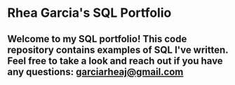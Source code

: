 # Rhea Garcia's SQL Portfolio

## Welcome to my SQL portfolio! This code repository contains examples of SQL I've written. Feel free to take a look and reach out if you have any questions: garciarheaj@gmail.com

